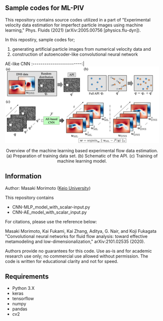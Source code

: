 ## Sample codes for ML-PIV

This repository contains source codes utilized in a part of "Experimental velocity data estimation for imperfect particle images using machine learning," Phys. Fluids (2021) (arXiv:2005.00756 [physics.flu-dyn]).

In this repostiry, sample codes for;
1. generating artificial particle images from numerical velocity data and
2. construction of autoencoder-like convolutional neural network

AE-like CNN
:-------------------------:|
![alt text](https://github.com//Masaki-Morimoto/ML-PIV/blob/images/fig02_overview.png?raw=true)

<div style="text-align: center;">Overview of the machine learning based experimental flow data estimation. 
(a) Preparation of training data set.
(b) Schematic of the API.
(c) Training of machine learning model.</div>

## Information

Author: Masaki Morimoto ([Keio University](https://kflab.jp/ja/))

This repository contains

- CNN-MLP_model_with_scalar-input.py
- CNN-AE_model_with_scalar_input.py


For citations, please use the reference below:

Masaki Morimoto, Kai Fukami, Kai Zhang, Aditya, G. Nair, and Koji Fukagata "Convolutional neural networks for fluid flow analysis: toward effective metamodeling and low-dimensionalization," arXiv:2101.02535 (2020).

Authors provide no guarantees for this code.
Use as-is and for academic research use only; no commercial use allowed without permission.
The code is written for educational clarity and not for speed.

## Requirements
- Python 3.X
- keras
- tensorflow
- numpy
- pandas
- cv2
